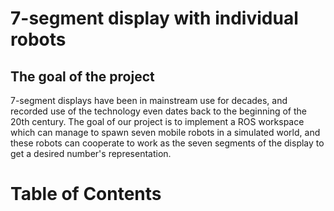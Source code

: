 # 7-segment display with individual robots

## The goal of the project
7-segment displays have been in mainstream use for decades, and recorded use of the technology even dates back to the beginning of the 20th century. The goal of our project is to implement a ROS workspace which can manage to spawn seven mobile robots in a simulated world, and these robots can cooperate to work as the seven segments of the display to get a desired number's representation.

# Table of Contents
